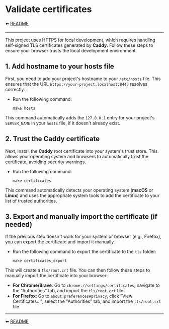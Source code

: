 # Validate certificates

⬅️ [README](../README.md)

---

This project uses HTTPS for local development, which requires handling self-signed TLS certificates generated by **Caddy**. Follow these steps to ensure your browser trusts the local development environment.

## 1. Add hostname to your hosts file

First, you need to add your project's hostname to your `/etc/hosts` file. This ensures that the URL `https://your-project.localhost:8443` resolves correctly.

* Run the following command:
  ```shell
  make hosts
  ```

This command automatically adds the `127.0.0.1` entry for your project's `SERVER_NAME` in your `hosts` file, if it doesn't already exist.

## 2. Trust the Caddy certificate

Next, install the **Caddy** root certificate into your system's trust store. This allows your operating system and browsers to automatically trust the certificate, avoiding security warnings.

* Run the following command:
  ```shell
  make certificates
  ```

This command automatically detects your operating system (**macOS** or **Linux**) and uses the appropriate system tools to add the certificate to your list of trusted authorities.

## 3. Export and manually import the certificate (if needed)

If the previous step doesn't work for your system or browser (e.g., Firefox), you can export the certificate and import it manually.

* Run the following command to export the certificate to the `tls` folder:
  ```shell
  make certificates_export
  ```

This will create a `tls/root.crt` file. You can then follow these steps to manually import the certificate into your browser:

* **For Chrome/Brave**: Go to `chrome://settings/certificates`, navigate to the "Authorities" tab, and import the `tls/root.crt` file.
* **For Firefox**: Go to `about:preferences#privacy`, click "View Certificates...", select the "Authorities" tab, and import the `tls/root.crt` file.

---

⬅️ [README](../README.md)

